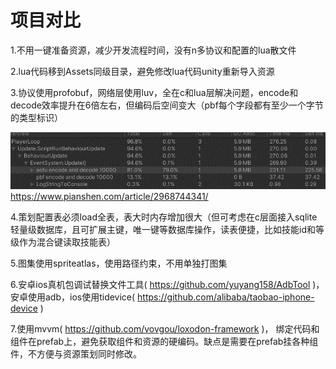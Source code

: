 # 项目对比

1.不用一键准备资源，减少开发流程时间，没有n多协议和配置的lua散文件

2.lua代码移到Assets同级目录，避免修改lua代码unity重新导入资源

3.协议使用profobuf，网络层使用luv，全在c和lua层解决问题，encode和decode效率提升在6倍左右，但编码后空间变大（pbf每个字段都有至少一个字节的类型标识）

![1639643931129.png](image/aotu-goh/1639643931129.png)
https://www.pianshen.com/article/2968744341/

4.策划配置表必须load全表，表大时内存增加很大（但可考虑在c层面接入sqlite轻量级数据库，且可扩展主键，唯一键等数据库操作，读表便捷，比如技能id和等级作为混合键读取技能表）

5.图集使用spriteatlas，使用路径约束，不用单独打图集

6.安卓ios真机包调试替换文件工具( https://github.com/yuyang158/AdbTool )， 安卓使用adb，ios使用tidevice( https://github.com/alibaba/taobao-iphone-device )

7.使用mvvm( https://github.com/vovgou/loxodon-framework )， 绑定代码和组件在prefab上，避免获取组件和资源的硬编码。缺点是需要在prefab挂各种组件，不方便与资源策划同时修改。
